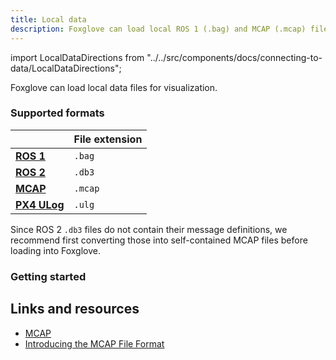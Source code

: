 ```yaml
---
title: Local data
description: Foxglove can load local ROS 1 (.bag) and MCAP (.mcap) files for visualization.
---
```


import LocalDataDirections from "../../src/components/docs/connecting-to-data/LocalDataDirections";

Foxglove can load local data files for visualization.

### Supported formats

|                                                                    | File extension |
| ------------------------------------------------------------------ | -------------- |
| **[ROS 1](/docs/connecting-to-data/frameworks/ros1#local-data)**   | `.bag`         |
| **[ROS 2](/docs/connecting-to-data/frameworks/ros2#local-data)**   | `.db3`         |
| **[MCAP](/docs/connecting-to-data/frameworks/mcap#local-data)**    | `.mcap`        |
| **[PX4 ULog](/docs/connecting-to-data/frameworks/px4#local-data)** | `.ulg`         |

Since ROS 2 `.db3` files do not contain their message definitions, we recommend first converting those into self-contained MCAP files before loading into Foxglove.

### Getting started

<LocalDataDirections/>

## Links and resources

- [MCAP](https://mcap.dev)
- [Introducing the MCAP File Format](https://foxglove.dev/blog/introducing-the-mcap-file-format)
